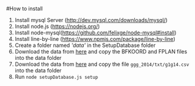 #How to install
1. Install mysql Server (http://dev.mysql.com/downloads/mysql/)
2. Install node.js (https://nodejs.org/)
3. Install node-mysql(https://github.com/felixge/node-mysql#install)
4. Install line-by-line (https://www.npmjs.com/package/line-by-line)
5. Create a folder named *'data'* in the SetupDatabase folder
6. Download the data from [here](http://www.fahrplanfelder.ch/de/fahrplandaten) and copy the BFKOORD and FPLAN files into the data folder
7. Download the data from [here](http://www.bfs.admin.ch/bfs/portal/de/index/dienstleistungen/geostat/datenbeschreibung/generalisierte_gemeindegrenzen.Document.183131.zip) and copy the file ```ggg_2014/txt/g1g14.csv``` into the data folder
8. Run ```node setupDatabase.js setup```